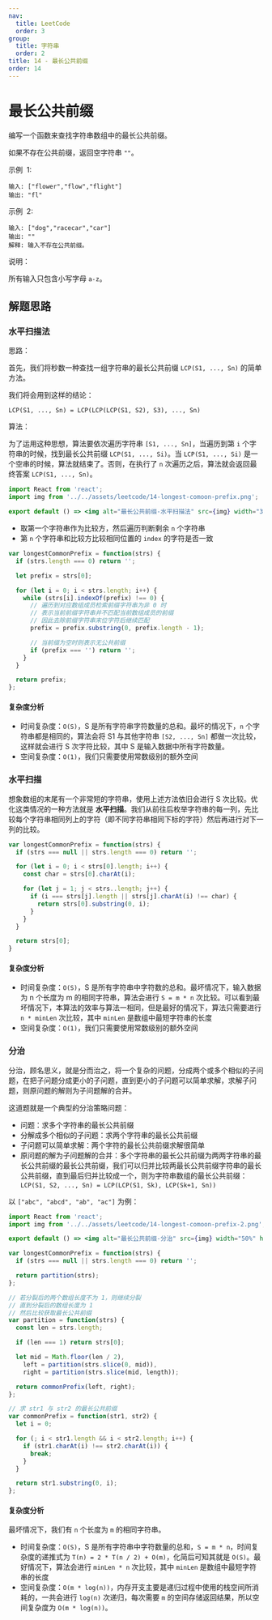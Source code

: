```yaml
---
nav:
  title: LeetCode
  order: 3
group:
  title: 字符串
  order: 2
title: 14 - 最长公共前缀
order: 14
---
```


# 最长公共前缀

编写一个函数来查找字符串数组中的最长公共前缀。

如果不存在公共前缀，返回空字符串 `""`。

示例  1:

```plain
输入: ["flower","flow","flight"]
输出: "fl"
```

示例  2:

```plain
输入: ["dog","racecar","car"]
输出: ""
解释: 输入不存在公共前缀。
```

说明：

所有输入只包含小写字母 `a-z`。

## 解题思路

### 水平扫描法

思路：

首先，我们将秒数一种查找一组字符串的最长公共前缀 `LCP(S1, ..., Sn)` 的简单方法。

我们将会用到这样的结论：

```
LCP(S1, ..., Sn) = LCP(LCP(LCP(S1, S2), S3), ..., Sn)
```

算法：

为了运用这种思想，算法要依次遍历字符串 `[S1, ..., Sn]`，当遍历到第 `i` 个字符串的时候，找到最长公共前缀 `LCP(S1, ..., Si)`。当 `LCP(S1, ..., Si)` 是一个空串的时候，算法就结束了。否则，在执行了 `n` 次遍历之后，算法就会返回最终答案 `LCP(S1, ..., Sn)`。

```jsx | inline
import React from 'react';
import img from '../../assets/leetcode/14-longest-comoon-prefix.png';

export default () => <img alt="最长公共前缀-水平扫描法" src={img} width="30%" height="30%" />;
```

- 取第一个字符串作为比较方，然后遍历判断剩余 `n` 个字符串
- 第 `n` 个字符串和比较方比较相同位置的 `index` 的字符是否一致

```js
var longestCommonPrefix = function(strs) {
  if (strs.length === 0) return '';

  let prefix = strs[0];

  for (let i = 0; i < strs.length; i++) {
    while (strs[i].indexOf(prefix) !== 0) {
      // 遍历到对应数组成员检索前缀字符串为非 0 时
      // 表示当前前缀字符串并不匹配当前数组成员的前缀
      // 因此去除前缀字符串末位字符后继续匹配
      prefix = prefix.substring(0, prefix.length - 1);

      // 当前缀为空时则表示无公共前缀
      if (prefix === '') return '';
    }
  }

  return prefix;
};
```

#### 复杂度分析

- 时间复杂度：`O(S)`，S 是所有字符串字符数量的总和。最坏的情况下，`n` 个字符串都是相同的，算法会将 S1 与其他字符串 `[S2, ..., Sn]` 都做一次比较，这样就会进行 S 次字符比较，其中 S 是输入数据中所有字符数量。
- 空间复杂度：`O(1)`，我们只需要使用常数级别的额外空间

### 水平扫描

想象数组的末尾有一个非常短的字符串，使用上述方法依旧会进行 S 次比较。优化这类情况的一种方法就是 **水平扫描**。我们从前往后枚举字符串的每一列，先比较每个字符串相同列上的字符（即不同字符串相同下标的字符）然后再进行对下一列的比较。

```js
var longestCommonPrefix = function(strs) {
  if (strs === null || strs.length === 0) return '';

  for (let i = 0; i < strs[0].length; i++) {
    const char = strs[0].charAt(i);

    for (let j = 1; j < strs..length; j++) {
      if (i === strs[j].length || strs[j].charAt(i) !== char) {
        return strs[0].substring(0, i);
      }
    }
  }

  return strs[0];
}
```

#### 复杂度分析

- 时间复杂度：`O(S)`，S 是所有字符串中字符数的总和。最坏情况下，输入数据为 n 个长度为 m 的相同字符串，算法会进行 `S = m * n` 次比较。可以看到最坏情况下，本算法的效率与算法一相同，但是最好的情况下，算法只需要进行 `n * minLen` 次比较，其中 `minLen` 是数组中最短字符串的长度
- 空间复杂度：`O(1)`，我们只需要使用常数级别的额外空间

### 分治

分治，顾名思义，就是分而治之，将一个复杂的问题，分成两个或多个相似的子问题，在把子问题分成更小的子问题，直到更小的子问题可以简单求解，求解子问题，则原问题的解则为子问题解的合并。

这道题就是一个典型的分治策略问题：

- 问题：求多个字符串的最长公共前缀
- 分解成多个相似的子问题：求两个字符串的最长公共前缀
- 子问题可以简单求解：两个字符的最长公共前缀求解很简单
- 原问题的解为子问题解的合并：多个字符串的最长公共前缀为两两字符串的最长公共前缀的最长公共前缀，我们可以归并比较两最长公共前缀字符串的最长公共前缀，直到最后归并比较成一个，则为字符串数组的最长公共前缀：`LCP(S1, S2, ..., Sn) = LCP(LCP(S1, Sk), LCP(Sk+1, Sn))`

以 `["abc", "abcd", "ab", "ac"]` 为例：

```jsx | inline
import React from 'react';
import img from '../../assets/leetcode/14-longest-comoon-prefix-2.png';

export default () => <img alt="最长公共前缀-分治" src={img} width="50%" height="50%" />;
```

```js
var longestCommonPrefix = function(strs) {
  if (strs === null || strs.length === 0) return '';

  return partition(strs);
};

// 若分裂后的两个数组长度不为 1，则继续分裂
// 直到分裂后的数组长度为 1
// 然后比较获取最长公共前缀
var partition = function(strs) {
  const len = strs.length;

  if (len === 1) return strs[0];

  let mid = Math.floor(len / 2),
    left = partition(strs.slice(0, mid)),
    right = partition(strs.slice(mid, length));

  return commonPrefix(left, right);
};

// 求 str1 与 str2 的最长公共前缀
var commonPrefix = function(str1, str2) {
  let i = 0;

  for (; i < str1.length && i < str2.length; i++) {
    if (str1.charAt(i) !== str2.charAt(i)) {
      break;
    }
  }

  return str1.substring(0, i);
};
```

#### 复杂度分析

最坏情况下，我们有 `n` 个长度为 `m` 的相同字符串。

- 时间复杂度：`O(S)`，S 是所有字符串中字符数量的总和，`S = m * n`，时间复杂度的递推式为 `T(n) = 2 * T(n / 2) + O(m)`，化简后可知其就是 `O(S)`。最好情况下，算法会进行 `minLen * n` 次比较，其中 `minLen` 是数组中最短字符串的长度
- 空间复杂度：`O(m * log(n))`，内存开支主要是递归过程中使用的栈空间所消耗的，一共会进行 `log(n)` 次递归，每次需要 `m` 的空间存储返回结果，所以空间复杂度为 `O(m * log(n))`。
